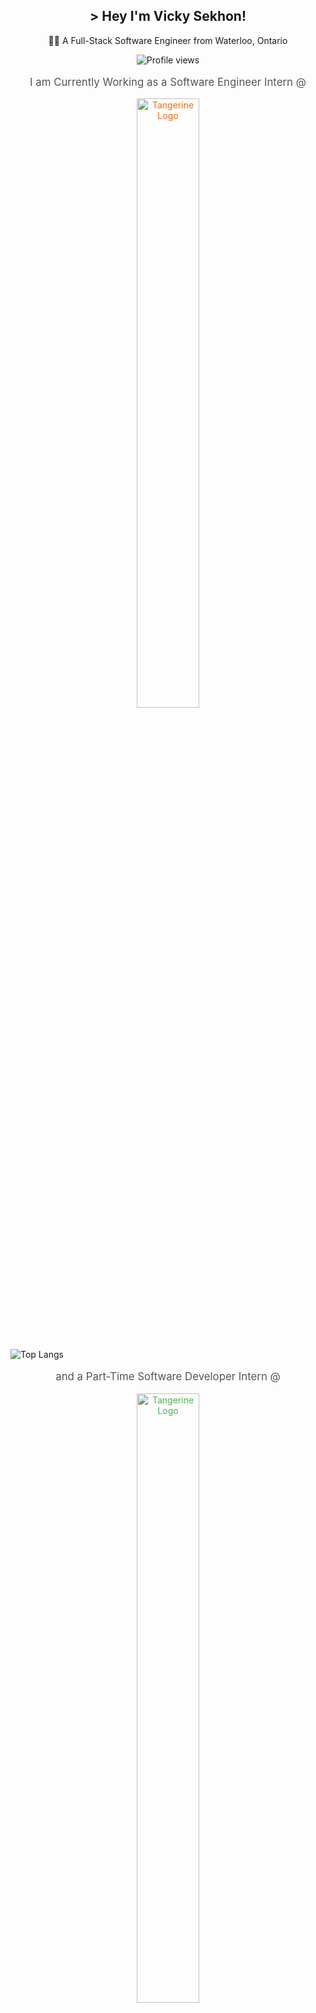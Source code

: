 <!DOCTYPE html>
<html lang="en">
  <head>
    <meta charset="UTF-8" />
    <meta name="viewport" content="width=device-width, initial-scale=1.0" />
  </head>
  <body>
    <!-- Header Section -->
    <h2 align="center">> Hey I'm Vicky Sekhon!</h2>
    <p align="center">
      👨‍💻 A Full-Stack Software Engineer from Waterloo, Ontario
    </p>

  <div align="center">
   <img src="https://komarev.com/ghpvc/?username=VickySekhon&abbreviated=true&color=blue&style=for-the-badge" alt="Profile views" />
 </div>
  
  <p align="center" style="font-size: 1.2em; color: #555;">
       I am Currently Working as a Software Engineer Intern @ 
  </p>
  <div align="center" style="margin-bottom: 20px;">
  <a href="https://www.tangerine.ca/en/about-us" style="color: #ff6600; text-decoration: none;">
       <img src="https://upload.wikimedia.org/wikipedia/commons/thumb/9/9b/Tangerine_Bank_logo.svg/2560px-Tangerine_Bank_logo.svg.png" alt="Tangerine Logo" style="width: 50%; max-width: 200px; border-radius: 10px;">
  </a>
  </div>

  <br>

  ![Top Langs](https://github-readme-stats.vercel.app/api/top-langs/?username=anuraghazra&layout=compact&theme=codeSTACKr)

   <p align="center" style="font-size: 1.2em; color: #555;">
       and a Part-Time Software Developer Intern @ 
   </p>
   <div align="center" style="margin-bottom: 20px;">
      <a href="https://www.mapflow.ca/about-us" style="color: #4CAF50; text-decoration: none;">
       <img src="https://4284c4a4.rocketcdn.me/wp-content/uploads/2022/11/mapflow-logo-bg.png" alt="Tangerine Logo" style="width: 50%; max-width: 200px; border-radius: 10px;">
      </a>
   </div>
   
  <br />
  <h3>More about me:</h3>
  <ul>
    <li>
      👨‍🎓 Pursuing an Honours Computer Science Degree with Co-op @
      <a href="https://www.wlu.ca/">Wilfrid Laurier University</a>.
    </li>
    <li>
      📰 Newsletter Chief @
      <a href="https://lauriercs.ca">Laurier Computing Society</a>.
    </li>
    <li>
      💼 Ex-Computer Science Representative on the Faculty of Science
      Divisional Council @
      <a
        href="https://www.wlu.ca/about/governance/senate/divisional-councils.html"
        >Wilfrid Laurier University</a
      >.
    </li>
    <li>
      📫 Contact:
      <a href="mailto:Vickysekhon1@outlook.com">Vickysekhon1@outlook.com</a>.
    </li>
    <li>⚡ Fun fact: I can solve a 3x3 Rubik's cube.</li>
  </ul>

  <h3 align="left">Connect with me:</h3>
  <div align="left">
    <a href="https://www.linkedin.com/in/vickysekhon/">
      <img
        src="https://img.shields.io/badge/linkedin-%230077B5.svg?style=for-the-badge&logo=linkedin&logoColor=white"
      />
    </a>
  </div>
  
  <!-- Languages and Tools Section -->
  <h3 align="left">Languages and Tools:</h3>
   <div align="left">
   <img src="https://img.shields.io/badge/python-3670A0?style=for-the-badge&logo=python&logoColor=ffdd54" alt="Python" />
   <img src="https://img.shields.io/badge/java-%23ED8B00.svg?style=for-the-badge&logo=java&logoColor=white" alt="Java" />
   <img src="https://img.shields.io/badge/c-%2300599C.svg?style=for-the-badge&logo=c&logoColor=white" alt="C" />
   <img src="https://img.shields.io/badge/Javascript-F0DB4F?style=for-the-badge&labelColor=black&logo=javascript&logoColor=F0DB4F" alt="JavaScript" />
   <img src="https://img.shields.io/badge/Typescript-007acc?style=for-the-badge&labelColor=black&logo=typescript&logoColor=007acc" alt="TypeScript" />
   <img src="https://img.shields.io/badge/-React-61DBFB?style=for-the-badge&labelColor=black&logo=react&logoColor=61DBFB" alt="React" />
   <img src="https://img.shields.io/badge/Nodejs-3C873A?style=for-the-badge&labelColor=black&logo=node.js&logoColor=3C873A" alt="Node.js" />
   <img src="https://img.shields.io/badge/flask-%23000.svg?style=for-the-badge&logo=flask&logoColor=white" alt="Flask" />
   <img src="https://img.shields.io/badge/Express.js-000000?style=for-the-badge&logo=express&logoColor=white" alt="Express.js" />
   <img src="https://img.shields.io/badge/MongoDB-4EA94B?style=for-the-badge&logo=mongodb&logoColor=white" alt="MongoDB" />
   <img src="https://img.shields.io/badge/mysql-%2300f.svg?style=for-the-badge&logo=mysql&logoColor=white" alt="MySQL" />
   <img src="https://img.shields.io/badge/HTML5-E34F26?style=for-the-badge&logo=html5&logoColor=white" alt="HTML" />
   <img src="https://img.shields.io/badge/CSS3-1572B6?style=for-the-badge&logo=css3&logoColor=white" alt="CSS3" />
   <img src="https://img.shields.io/badge/tailwindcss-%2338B2AC.svg?style=for-the-badge&logo=tailwind-css&logoColor=white" alt="Tailwind CSS" />
   <img src="https://img.shields.io/badge/Visual_Studio-0078d7?style=for-the-badge&logo=visual%20studio&logoColor=white" alt="Visual Studio Code" />
   <img src="https://img.shields.io/badge/figma-%23F24E1E.svg?style=for-the-badge&logo=figma&logoColor=white" alt="Figma" />
   <img src="https://img.shields.io/badge/Git-F05032?style=for-the-badge&logo=git&logoColor=white" alt="Git" />
   </div>

  <h3>GitHub Activity:</h3>
  <p align="left">
    <img src="https://streak-stats.demolab.com?user=VickySekhon&theme=leafy&hide_border=true"/>
  </p>

  <!-- Projects Section -->
  <h1 style="text-align: center">Projects</h1>
  <div>
    <h3>
      <a href="https://github.com/VickySekhon/SortingAlgorithmVisualizer"
        >Sorting Algorithm Visualizer</a
      >
    </h3>
    <h5 style="margin-bottom: 0px">Python | Tkinter</h5>
    <div>
      <p class="project-description">
        <strong>Project Overview:</strong>
        This project is a Sorting Algorithm Visualizer built using Python and
        the Tkinter library. It provides a graphical representation of various
        sorting algorithms, allowing users to observe and understand how each
        algorithm works.
        <br /><br />
        <strong>Personal Experience:</strong>
        This was an enjoyable project I worked on over one week. I spent most
        of my time understanding the implementation of the selected
        algorithms, using pen and paper to visualize the sorting process. I
        then implemented all of the algorithms in the code. I then learned and
        got some help using Tkinter and eventually created the visualization
        tool.
      </p>
      <a href="https://ibb.co/WnfZYS8"
        ><img
          src="https://i.ibb.co/wy4VxDG/Screenshot-2023-11-12-001409.png"
          alt="Screenshot-2023-11-12-001409"
          border="0"
      /></a>
    </div>
  </div>

  <div>
    <h3>
      <a href="https://vickysekhon.github.io/YouTubeClone/">YouTube Clone</a>
    </h3>
    <h5 style="margin-bottom: 0px">HTML | CSS</h5>
    <div>
      <p class="project-description">
        <strong>Project Overview:</strong>
        Created a front-end personalized clone of YouTube inspired by the
        settings I use for the software. Interacted with Chrome Dev Tools to
        accurately represent software design elements. Created working links
        to YouTube videos.
        <br /><br />
        <strong>Personal Experience:</strong>
        This was an enjoyable project I worked on over 2 weeks. I learned
        fundamental HTML elements and have become familiar with advanced CSS
        design elements to the extent that I am confident in my abilities to
        use HTML and CSS for website development.
      </p>
      <a href="https://ibb.co/TbdZGdB"
        ><img
          src="https://i.ibb.co/cCVP9Vc/Screenshot-2023-11-12-001747.png"
          alt="Screenshot-2023-11-12-001747"
          border="0"
      /></a>
    </div>
  </div>

  <div>
    <h3>
      <a href="https://vickysekhon.github.io/VoiceoverPrompt/"
        >Voiceover Prompt</a
      >
    </h3>
    <h5 style="margin-bottom: 0px">HTML | CSS | JavaScript</h5>
    <div>
      <p class="project-description">
        <strong>Project Overview:</strong>
        Created a webpage where consumers can type text and click a button to
        hear it read to them. Includes volume, speech tempo, and voice accent
        customizability. Features a word count with remaining characters
        displayed to the user. Uses local storage to store inputted text
        inside the browser's cache.
        <br /><br />
        <strong>Personal Experience:</strong>
        This project allowed me to learn fundamental data skills as I accessed
        user information by using local storage to save a user's data. In
        addition to this, I am happy with the styling and minimalistic
        appearance of the webpage; it is one of my favorite projects.
      </p>
      <a href="https://ibb.co/kDvQ16T"
        ><img
          src="https://i.ibb.co/rpN4sfh/Screenshot-2023-11-24-234214.png"
          alt="Screenshot-2023-11-24-234214"
          border="0"
      /></a>
    </div>
  </div>

  <div>
    <h3>
      <a href="https://github.com/VickySekhon/Restaurant-Simulator"
        >Restaurant Simulator</a
      >
    </h3>
    <h5 style="margin-bottom: 0px">Java</h5>
    <div>
      <p class="project-description">
        <strong>Project Overview:</strong>
        This restaurant simulator allows a user to create a custom menu and
        interact with it using an intuitive GUI from which they can print out
        a physical receipt. To implement this GUI, the project leverages
        Java's abstract classes and inheritance functionality to create a Java
        JFrame, by calling independent classes to create functionality as well
        as a PrinterJob API to invoke the Windows OS printing system.
        <br /><br />
        <strong>Personal Experience:</strong>
        As part of my final project for a university course I am taking called
        'CP213', I wanted to utilize my skills in Java to create an intuitive
        final project and truly make something that demonstrates my fluency in
        the programming language and comfortability in using it.
      </p>
      <a href="https://imgbb.com/"
        ><img
          src="https://i.ibb.co/xhFT860/Screenshot-2023-11-30-195104.png"
          alt="Screenshot-2023-11-30-195104"
          border="0"
      /></a>
    </div>
  </div>
  </body>
</html>
